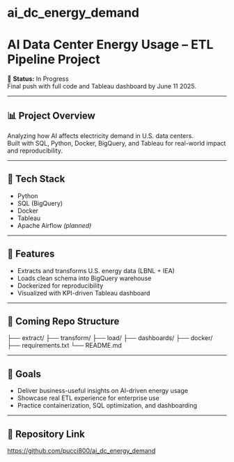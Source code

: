 # ai_dc_energy_demand

# AI Data Center Energy Usage – ETL Pipeline Project

📌 **Status:** In Progress  
Final push with full code and Tableau dashboard by June 11 2025.

---

## 📊 Project Overview
Analyzing how AI affects electricity demand in U.S. data centers.  
Built with SQL, Python, Docker, BigQuery, and Tableau for real-world impact and reproducibility.

---

## 🔧 Tech Stack
- Python
- SQL (BigQuery)
- Docker
- Tableau
- Apache Airflow *(planned)*

---

## 🧠 Features
- Extracts and transforms U.S. energy data (LBNL + IEA)
- Loads clean schema into BigQuery warehouse
- Dockerized for reproducibility
- Visualized with KPI-driven Tableau dashboard

---

## 📁 Coming Repo Structure

├── extract/
├── transform/
├── load/
├── dashboards/
├── docker/
├── requirements.txt
└── README.md


---

## 🎯 Goals
- Deliver business-useful insights on AI-driven energy usage
- Showcase real ETL experience for enterprise use
- Practice containerization, SQL optimization, and dashboarding

---

## 🔗 Repository Link 
https://github.com/pucci800/ai_dc_energy_demand
